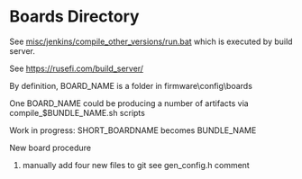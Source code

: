 # Boards Directory

See [misc/jenkins/compile_other_versions/run.bat](misc/jenkins/compile_other_versions/run.bat) which is executed by build server.


See https://rusefi.com/build_server/

By definition, BOARD_NAME is a folder in firmware\config\boards

One BOARD_NAME could be producing a number of artifacts via compile_$BUNDLE_NAME.sh scripts

Work in progress: SHORT_BOARDNAME becomes BUNDLE_NAME

New board procedure

1) manually add four new files to git see gen_config.h comment